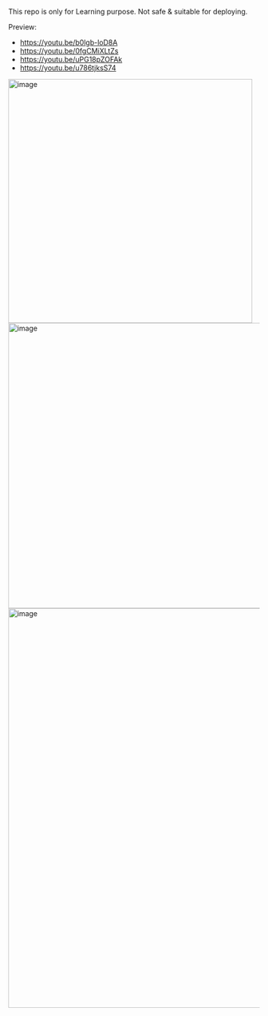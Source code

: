 This repo is only for Learning purpose.
Not safe & suitable for deploying.

Preview: 
- https://youtu.be/b0lgb-loD8A
- https://youtu.be/0fgCMiXLtZs
- https://youtu.be/uPG18pZOFAk
- https://youtu.be/u786tjksS74

<img width="489" alt="image" src="https://github.com/user-attachments/assets/b48fec12-f256-4483-911c-e03565646ad8" />
<img width="572" alt="image" src="https://github.com/user-attachments/assets/aedc0e2b-e203-4911-bc8c-d8b2d8f6e6c7" />
<img width="801" alt="image" src="https://github.com/user-attachments/assets/64051271-7ca4-4d3d-bbe5-33264a82494c" />





